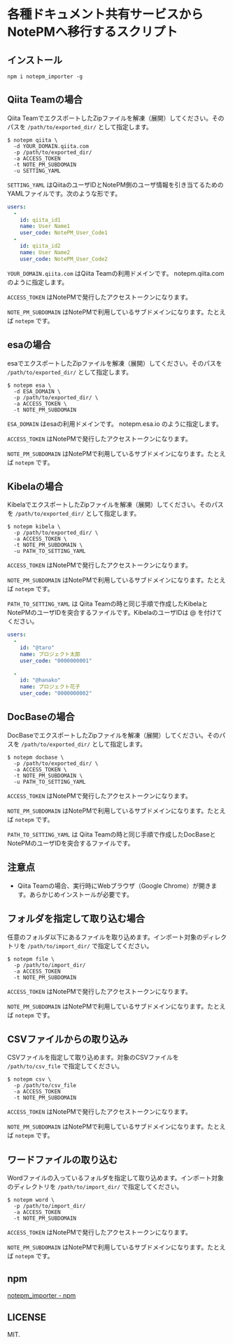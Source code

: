 # 各種ドキュメント共有サービスからNotePMへ移行するスクリプト

## インストール

```
npm i notepm_importer -g
```

## Qiita Teamの場合

Qiita TeamでエクスポートしたZipファイルを解凍（展開）してください。そのパスを `/path/to/exported_dir/` として指定します。

```
$ notepm qiita \
  -d YOUR_DOMAIN.qiita.com
  -p /path/to/exported_dir/
  -a ACCESS_TOKEN
  -t NOTE_PM_SUBDOMAIN
  -u SETTING_YAML
```

`SETTING_YAML` はQiitaのユーザIDとNotePM側のユーザ情報を引き当てるためのYAMLファイルです。次のような形です。

```yaml
users:
  -
    id: qiita_id1
    name: User Name1
    user_code: NotePM_User_Code1
  - 
    id: qiita_id2
    name: User Name2
    user_code: NotePM_User_Code2
```

`YOUR_DOMAIN.qiita.com` はQiita Teamの利用ドメインです。 notepm.qiita.com のように指定します。

`ACCESS_TOKEN` はNotePMで発行したアクセストークンになります。

`NOTE_PM_SUBDOMAIN` はNotePMで利用しているサブドメインになります。たとえば `notepm` です。

## esaの場合

esaでエクスポートしたZipファイルを解凍（展開）してください。そのパスを `/path/to/exported_dir/` として指定します。

```
$ notepm esa \
  -d ESA_DOMAIN \
  -p /path/to/exported_dir/ \
  -a ACCESS_TOKEN \
  -t NOTE_PM_SUBDOMAIN
```

`ESA_DOMAIN` はesaの利用ドメインです。 notepm.esa.io のように指定します。

`ACCESS_TOKEN` はNotePMで発行したアクセストークンになります。

`NOTE_PM_SUBDOMAIN` はNotePMで利用しているサブドメインになります。たとえば `notepm` です。

## Kibelaの場合

KibelaでエクスポートしたZipファイルを解凍（展開）してください。そのパスを `/path/to/exported_dir/` として指定します。

```
$ notepm kibela \
  -p /path/to/exported_dir/ \
  -a ACCESS_TOKEN \
  -t NOTE_PM_SUBDOMAIN \
  -u PATH_TO_SETTING_YAML
```

`ACCESS_TOKEN` はNotePMで発行したアクセストークンになります。

`NOTE_PM_SUBDOMAIN` はNotePMで利用しているサブドメインになります。たとえば `notepm` です。

`PATH_TO_SETTING_YAML` は Qiita Teamの時と同じ手順で作成したKibelaとNotePMのユーザIDを突合するファイルです。KibelaのユーザIDは @ を付けてください。

```yaml
users:
  -
    id: "@taro"
    name: プロジェクト太郎
    user_code: "0000000001"
  
  -
    id: "@hanako"
    name: プロジェクト花子
    user_code: "0000000002"
```

## DocBaseの場合

DocBaseでエクスポートしたZipファイルを解凍（展開）してください。そのパスを `/path/to/exported_dir/` として指定します。

```
$ notepm docbase \
  -p /path/to/exported_dir/ \
  -a ACCESS_TOKEN \
  -t NOTE_PM_SUBDOMAIN \
  -u PATH_TO_SETTING_YAML
```

`ACCESS_TOKEN` はNotePMで発行したアクセストークンになります。

`NOTE_PM_SUBDOMAIN` はNotePMで利用しているサブドメインになります。たとえば `notepm` です。

`PATH_TO_SETTING_YAML` は Qiita Teamの時と同じ手順で作成したDocBaseとNotePMのユーザIDを突合するファイルです。

## 注意点

- Qiita Teamの場合、実行時にWebブラウザ（Google Chrome）が開きます。あらかじめインストールが必要です。

## フォルダを指定して取り込む場合

任意のフォルダ以下にあるファイルを取り込めます。インポート対象のディレクトリを `/path/to/import_dir/` で指定してください。

```
$ notepm file \
  -p /path/to/import_dir/
  -a ACCESS_TOKEN
  -t NOTE_PM_SUBDOMAIN
```

`ACCESS_TOKEN` はNotePMで発行したアクセストークンになります。

`NOTE_PM_SUBDOMAIN` はNotePMで利用しているサブドメインになります。たとえば `notepm` です。

## CSVファイルからの取り込み

CSVファイルを指定して取り込めます。対象のCSVファイルを `/path/to/csv_file` で指定してください。

```
$ notepm csv \
  -p /path/to/csv_file
  -a ACCESS_TOKEN
  -t NOTE_PM_SUBDOMAIN
```

`ACCESS_TOKEN` はNotePMで発行したアクセストークンになります。

`NOTE_PM_SUBDOMAIN` はNotePMで利用しているサブドメインになります。たとえば `notepm` です。

## ワードファイルの取り込む

Wordファイルの入っているフォルダを指定して取り込めます。インポート対象のディレクトリを `/path/to/import_dir/` で指定してください。

```
$ notepm word \
  -p /path/to/import_dir/
  -a ACCESS_TOKEN
  -t NOTE_PM_SUBDOMAIN
```

`ACCESS_TOKEN` はNotePMで発行したアクセストークンになります。

`NOTE_PM_SUBDOMAIN` はNotePMで利用しているサブドメインになります。たとえば `notepm` です。


## npm

[notepm_importer - npm](https://www.npmjs.com/package/notepm_importer)

## LICENSE

MIT.
